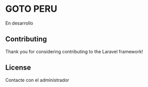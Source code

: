 # GOTO PERU
En desarrollo

## Contributing

Thank you for considering contributing to the Laravel framework!

## License

Contacte con el administrador
